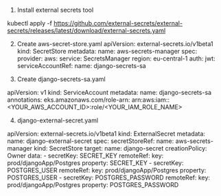 1) Install external secrets tool 

kubectl apply -f https://github.com/external-secrets/external-secrets/releases/latest/download/external-secrets.yaml

2) Create aws-secret-store.yaml
apiVersion: external-secrets.io/v1beta1
kind: SecretStore
metadata:
  name: aws-secrets-manager
spec:
  provider:
    aws:
      service: SecretsManager
      region: eu-central-1
      auth:
        jwt:
          serviceAccountRef:
            name: django-secrets-sa

3) Create django-secrets-sa.yaml

apiVersion: v1
kind: ServiceAccount
metadata:
  name: django-secrets-sa
  annotations:
    eks.amazonaws.com/role-arn: arn:aws:iam::<YOUR_AWS_ACCOUNT_ID>:role/<YOUR_IAM_ROLE_NAME>

4) django-external-secret.yaml

apiVersion: external-secrets.io/v1beta1
kind: ExternalSecret
metadata:
  name: django-external-secret
spec:
  secretStoreRef:
    name: aws-secrets-manager
    kind: SecretStore
  target:
    name: django-secret
    creationPolicy: Owner
  data:
    - secretKey: SECRET_KEY
      remoteRef:
        key: prod/djangoApp/Postgres
        property: SECRET_KEY
    - secretKey: POSTGRES_USER
      remoteRef:
        key: prod/djangoApp/Postgres
        property: POSTGRES_USER
    - secretKey: POSTGRES_PASSWORD
      remoteRef:
        key: prod/djangoApp/Postgres
        property: POSTGRES_PASSWORD


